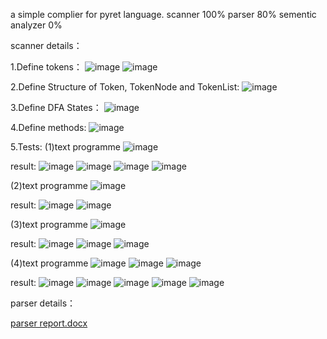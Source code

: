 a simple complier for pyret language.
scanner 100%
parser 80%
sementic analyzer 0%

scanner details：

1.Define tokens：
![image](https://github.com/0NPNM0/pyret_compiler_C/assets/98509588/23437b3c-dc7f-4eb3-bfe5-29c261367f06)
![image](https://github.com/0NPNM0/pyret_compiler_C/assets/98509588/efb2c0cb-b28b-4cf3-9e49-9b1b191db3a3)


2.Define Structure of Token, TokenNode and TokenList:
![image](https://github.com/0NPNM0/pyret_compiler_C/assets/98509588/ad3f458c-8a7a-4fa8-9d59-1e814baa8a5c)


3.Define DFA States：
![image](https://github.com/0NPNM0/pyret_compiler_C/assets/98509588/8059d3b1-296a-4890-bcae-998e3ef32f4b)

4.Define methods:
![image](https://github.com/0NPNM0/pyret_compiler_C/assets/98509588/ae7fcafd-ff2a-4581-8c3d-ec640f38ec21)

5.Tests:
(1)text programme
![image](https://github.com/0NPNM0/pyret_compiler_C/assets/98509588/435b8b1c-c219-4f9d-8a7e-b6415b1b8cef)

result:
![image](https://github.com/0NPNM0/pyret_compiler_C/assets/98509588/ac5b1446-5dd3-4f7f-9e07-434f6e5b802a)
![image](https://github.com/0NPNM0/pyret_compiler_C/assets/98509588/ffe76e59-ed6a-497e-9d2b-9e65d34d0d0d)
![image](https://github.com/0NPNM0/pyret_compiler_C/assets/98509588/0d4cdfbe-f67f-4422-8abb-1a3682c95cac)
![image](https://github.com/0NPNM0/pyret_compiler_C/assets/98509588/a5aa4338-4323-4b93-96e6-386083181c55)


(2)text programme
![image](https://github.com/0NPNM0/pyret_compiler_C/assets/98509588/c3b5a4b7-e3a3-4bc3-98ec-e07f186096ed)

result:
![image](https://github.com/0NPNM0/pyret_compiler_C/assets/98509588/e67506e6-bf97-4ea5-a7ce-b0944e659466)
![image](https://github.com/0NPNM0/pyret_compiler_C/assets/98509588/ea70ee25-04df-4e7b-8c5a-c38932e6fdd4)


(3)text programme
![image](https://github.com/0NPNM0/pyret_compiler_C/assets/98509588/e853b848-2dd3-4401-aa35-2fe06d53cb8c)

result:
![image](https://github.com/0NPNM0/pyret_compiler_C/assets/98509588/530a4269-29e8-4628-b674-ae1df78d8ec4)
![image](https://github.com/0NPNM0/pyret_compiler_C/assets/98509588/0217709b-62de-4793-a1ab-766c6aadb2aa)
![image](https://github.com/0NPNM0/pyret_compiler_C/assets/98509588/9dc142b6-3a01-4a22-b088-ee858ee4fff3)


(4)text programme
![image](https://github.com/0NPNM0/pyret_compiler_C/assets/98509588/e80d57bb-f34e-4d11-9784-a094ee6e5a5a)
![image](https://github.com/0NPNM0/pyret_compiler_C/assets/98509588/3f1c5369-17aa-4990-886a-d22c89079f72)
![image](https://github.com/0NPNM0/pyret_compiler_C/assets/98509588/6b0dddff-8b68-4ddc-bc4d-74b3aa52d4f9)

result:
![image](https://github.com/0NPNM0/pyret_compiler_C/assets/98509588/06682e9d-2597-4625-8783-c3f0256da095)
![image](https://github.com/0NPNM0/pyret_compiler_C/assets/98509588/98f7d738-af15-4912-9438-05beba48ab1e)
![image](https://github.com/0NPNM0/pyret_compiler_C/assets/98509588/ce080788-15f8-4a84-b519-3034923d49d9)
![image](https://github.com/0NPNM0/pyret_compiler_C/assets/98509588/a7ae845f-ecef-49f6-91ec-e974af3fd980)
![image](https://github.com/0NPNM0/pyret_compiler_C/assets/98509588/bc8b4cd7-e42a-4192-b48d-5cd679a04409)


parser details：

[parser report.docx](https://github.com/0NPNM0/pyret_compiler_C/files/14331832/parser.report.docx)
